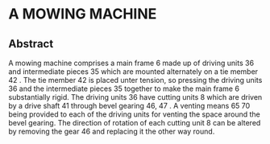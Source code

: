# A MOWING MACHINE

## Abstract
A mowing machine comprises a main frame 6 made up of driving units 36 and intermediate pieces 35 which are mounted alternately on a tie member 42 . The tie member 42 is placed unter tension, so pressing the driving units 36 and the intermediate pieces 35 together to make the main frame 6 substantially rigid. The driving units 36 have cutting units 8 which are driven by a drive shaft 41 through bevel gearing 46, 47 . A venting means 65 70 being provided to each of the driving units for venting the space around the bevel gearing. The direction of rotation of each cutting unit 8 can be altered by removing the gear 46 and replacing it the other way round.